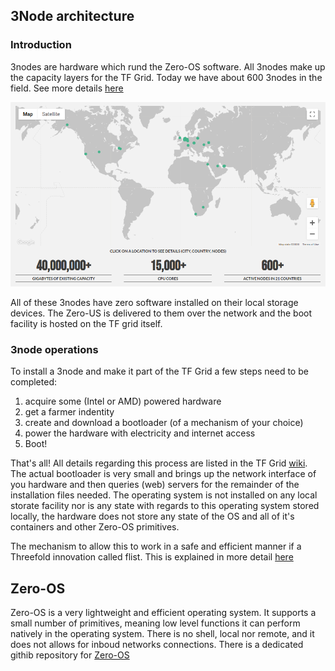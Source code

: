 ## 3Node architecture 

### Introduction
3nodes are hardware which rund the Zero-OS software.  All 3nodes make up the capacity layers for the TF Grid.  Today we have about 600 3nodes in the field. See more details [here](http://www2.cloud.threefold.io)
<!--
TODO #45 Change URL to real URL once published
-->
![](img/tf_grid.png)

All of these 3nodes have zero software installed on their local storage devices.  The Zero-US is delivered to them over the network and the boot facility is hosted on the TF grid itself.

### 3node operations
To install a 3node and make it part of the TF Grid a few steps need to be completed:
1. acquire some (Intel or AMD) powered hardware
2. get a farmer indentity
3. create and download a bootloader (of a mechanism of your choice)
4. power the hardware with electricity and internet access
5. Boot!

That's all! All details regarding this process are listed in the TF Grid [wiki](https://wiki.threefold.io/grid/readme#/grid/tf_farming/v2_jsx_farmsetup).  The actual bootloader is very small and brings up the network interface of you hardware and then queries (web) servers for the remainder of the installation files needed.  The operating system is not installed on any local storate facility nor is any state with regards to this operating system stored locally, the hardware does not store any state of the OS and all of it's containers and other Zero-OS primitives.

The mechanism to allow this to work in a safe and efficient manner if a Threefold innovation called flist.  This is explained in more detail [here](./architecture_flist.md)

## Zero-OS

Zero-OS is a very lightweight and efficient operating system.  It supports a small number of primitives, meaning low level functions it can perform natively in the operating system.  There is no shell, local nor remote, and it does not allows for inboud networks connections. There is a dedicated githib repository for [Zero-OS](https://github.com/threefoldtech/zos/tree/master/docs)






